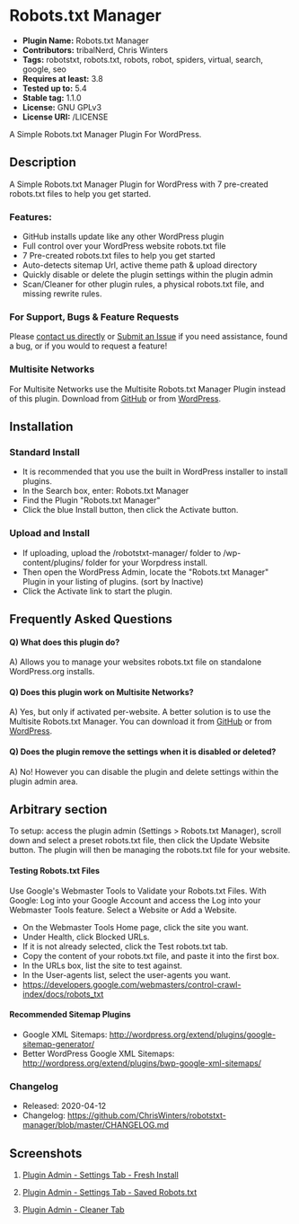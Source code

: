 # Robots.txt Manager
* **Plugin Name:** Robots.txt Manager
* **Contributors:** tribalNerd, Chris Winters
* **Tags:** robotstxt, robots.txt, robots, robot, spiders, virtual, search, google, seo
* **Requires at least:** 3.8
* **Tested up to:** 5.4
* **Stable tag:** 1.1.0
* **License:** GNU GPLv3
* **License URI:** /LICENSE

A Simple Robots.txt Manager Plugin For WordPress.


## Description

A Simple Robots.txt Manager Plugin for WordPress with 7 pre-created robots.txt files to help you get started.


### Features:

* GitHub installs update like any other WordPress plugin
* Full control over your WordPress website robots.txt file
* 7 Pre-created robots.txt files to help you get started
* Auto-detects sitemap Url, active theme path & upload directory
* Quickly disable or delete the plugin settings within the plugin admin
* Scan/Cleaner for other plugin rules, a physical robots.txt file, and missing rewrite rules.


### For Support, Bugs & Feature Requests

Please [contact us directly](http://technerdia.com/help/) or [Submit an Issue](https://github.com/ChrisWinters/robotstxt-manager/issues) if you need assistance, found a bug, or if you would to request a feature!


### Multisite Networks

For Multisite Networks use the Multisite Robots.txt Manager Plugin instead of this plugin. Download from [GitHub](https://github.com/ChrisWinters/multisite-robotstxt-manager) or from [WordPress](https://github.com/ChrisWinters/multisite-robotstxt-manager).


## Installation

### Standard Install

* It is recommended that you use the built in WordPress installer to install plugins.
* In the Search box, enter: Robots.txt Manager
* Find the Plugin "Robots.txt Manager"
* Click the blue Install button, then click the Activate button.


### Upload and Install

* If uploading, upload the /robotstxt-manager/ folder to /wp-content/plugins/ folder for your Worpdress install.
* Then open the WordPress Admin, locate the "Robots.txt Manager" Plugin in your listing of plugins. (sort by Inactive)
* Click the Activate link to start the plugin.


## Frequently Asked Questions

#### Q) What does this plugin do?

A) Allows you to manage your websites robots.txt file on standalone WordPress.org installs.

#### Q) Does this plugin work on Multisite Networks?

A) Yes, but only if activated per-website. A better solution is to use the Multisite Robots.txt Manager. You can download it from [GitHub](https://github.com/ChrisWinters/multisite-robotstxt-manager) or from [WordPress](https://github.com/ChrisWinters/multisite-robotstxt-manager).

#### Q) Does the plugin remove the settings when it is disabled or deleted?

A) No! However you can disable the plugin and delete settings within the plugin admin area.


## Arbitrary section

To setup: access the plugin admin (Settings > Robots.txt Manager), scroll down and select a preset robots.txt file, then click the Update Website button. The plugin will then be managing the robots.txt file for your website.


#### Testing Robots.txt Files

Use Google's Webmaster Tools to Validate your Robots.txt Files. With Google: Log into your Google Account and access the Log into your Webmaster Tools feature. Select a Website or Add a Website.

* On the Webmaster Tools Home page, click the site you want.
* Under Health, click Blocked URLs.
* If it is not already selected, click the Test robots.txt tab.
* Copy the content of your robots.txt file, and paste it into the first box.
* In the URLs box, list the site to test against.
* In the User-agents list, select the user-agents you want.
* https://developers.google.com/webmasters/control-crawl-index/docs/robots_txt


#### Recommended Sitemap Plugins

* Google XML Sitemaps: http://wordpress.org/extend/plugins/google-sitemap-generator/
* Better WordPress Google XML Sitemaps: http://wordpress.org/extend/plugins/bwp-google-xml-sitemaps/

### Changelog
* Released: 2020-04-12
* Changelog: https://github.com/ChrisWinters/robotstxt-manager/blob/master/CHANGELOG.md


## Screenshots

1. [Plugin Admin - Settings Tab - Fresh Install](https://raw.githubusercontent.com/ChrisWinters/robotstxt-manager/master/svn/screenshot-1.png)

2. [Plugin Admin - Settings Tab - Saved Robots.txt](https://raw.githubusercontent.com/ChrisWinters/robotstxt-manager/master/svn/screenshot-2.png)

3. [Plugin Admin - Cleaner Tab](https://raw.githubusercontent.com/ChrisWinters/robotstxt-manager/master/svn/screenshot-3.png)
